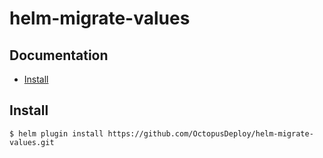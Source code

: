 # helm-migrate-values

## Documentation

- [Install](#install)

## Install

```
$ helm plugin install https://github.com/OctopusDeploy/helm-migrate-values.git
```

